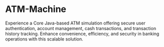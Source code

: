 # ATM-Machine
Experience a Core Java-based ATM simulation offering secure user authentication, account management, cash transactions, and transaction history tracking. Enhance convenience, efficiency, and security in banking operations with this scalable solution.
